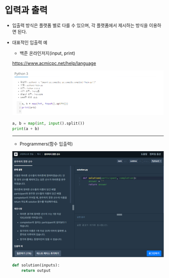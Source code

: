 # 입력과 출력

- 입출력 방식은 플랫폼 별로 다를 수 있으며, 각 플랫폼에서 제시하는 방식을 이용하면 된다.
- 대표적인 입출력 예
  - 백준 온라인저지(input, print)

  <https://www.acmicpc.net/help/language>

  ![파이썬_파일입출력](./img/1.png)

  ```python
  a, b = map(int, input().split())
  print(a + b)
  ```

  ------------------------------------------------------------

  - Programmers(함수 입출력)

  ![파이썬_함수입출력](./img/2.png)
  
  ```python
  def solution(inputs):
      return output
  ```
